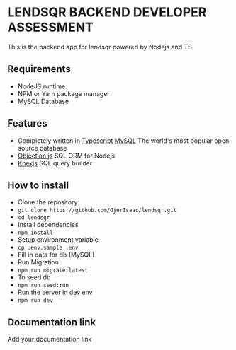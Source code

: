 # LENDSQR BACKEND DEVELOPER ASSESSMENT
This is the backend app for lendsqr powered by Nodejs and TS

## Requirements
- NodeJS runtime
- NPM or Yarn package manager
- MySQL Database

## Features
- Completely written in [Typescript](https://typescriptlang.org/)
[MySQL](https://dev.mysql.com/doc/) The world's most popular open source database
- [Objection.js](https://vincit.github.io/objection.js/) SQL ORM for Nodejs
- [Knexjs](https://knexjs.org/) SQL query builder

## How to install
- Clone the repository
- `git clone https://github.com/OjerIsaac/lendsqr.git`
- `cd lendsqr`
- Install dependencies
- `npm install`
- Setup environment variable
- `cp .env.sample .env`
- Fill in data for db (MySQL)
- Run Migration
- `npm run migrate:latest`
- To seed db
- `npm run seed:run`
- Run the server in dev env
- `npm run dev`

## Documentation link
Add your documentation link